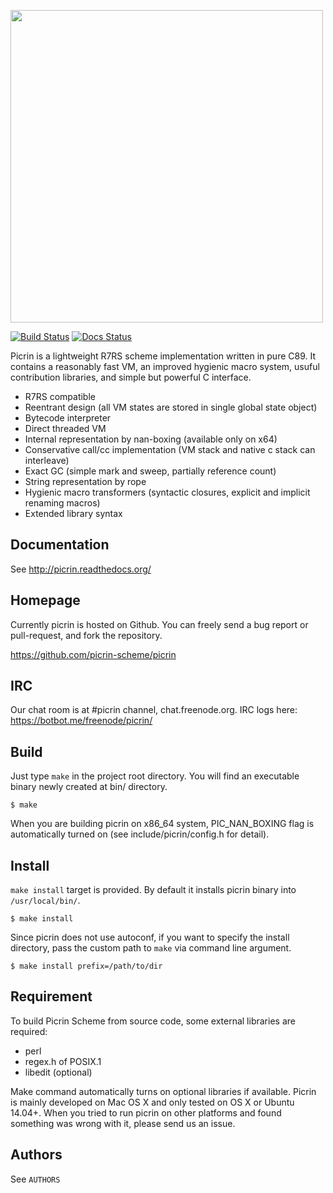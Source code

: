 <img width="500" src="https://raw.githubusercontent.com/picrin-scheme/picrin/master/etc/picrin-logo-fin01-02.png"></img>

[![Build Status](https://travis-ci.org/picrin-scheme/picrin.png?branch=master)](https://travis-ci.org/picrin-scheme/picrin)
[![Docs Status](https://readthedocs.org/projects/picrin/badge/?version=latest)](https://picrin.readthedocs.org/)

Picrin is a lightweight R7RS scheme implementation written in pure C89. It contains a reasonably fast VM, an improved hygienic macro system, usuful contribution libraries, and simple but powerful C interface.

- R7RS compatible
- Reentrant design (all VM states are stored in single global state object)
- Bytecode interpreter
- Direct threaded VM
- Internal representation by nan-boxing (available only on x64)
- Conservative call/cc implementation (VM stack and native c stack can interleave)
- Exact GC (simple mark and sweep, partially reference count)
- String representation by rope
- Hygienic macro transformers (syntactic closures, explicit and implicit renaming macros)
- Extended library syntax

## Documentation

See http://picrin.readthedocs.org/

## Homepage

Currently picrin is hosted on Github. You can freely send a bug report or pull-request, and fork the repository.

https://github.com/picrin-scheme/picrin

## IRC

Our chat room is at #picrin channel, chat.freenode.org. IRC logs here: https://botbot.me/freenode/picrin/

## Build

Just type `make` in the project root directory. You will find an executable binary newly created at bin/ directory.

    $ make

When you are building picrin on x86_64 system, PIC_NAN_BOXING flag is automatically turned on (see include/picrin/config.h for detail).

## Install

`make install` target is provided. By default it installs picrin binary into `/usr/local/bin/`.

	$ make install

Since picrin does not use autoconf, if you want to specify the install directory, pass the custom path to `make` via command line argument.

	$ make install prefix=/path/to/dir

## Requirement

To build Picrin Scheme from source code, some external libraries are required:

- perl
- regex.h of POSIX.1
- libedit (optional)

Make command automatically turns on optional libraries if available.
Picrin is mainly developed on Mac OS X and only tested on OS X or Ubuntu 14.04+. When you tried to run picrin on other platforms and found something was wrong with it, please send us an issue.

## Authors

See `AUTHORS`
